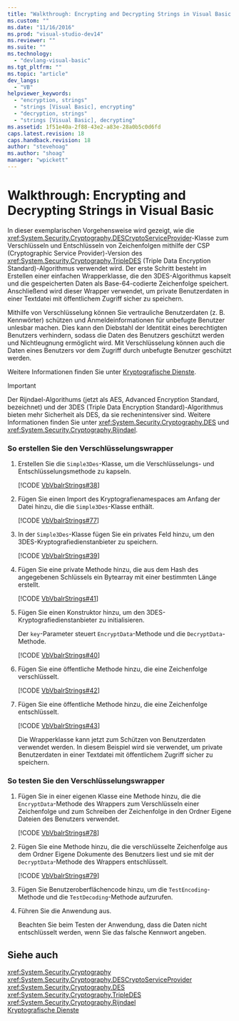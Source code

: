 ```yaml
---
title: "Walkthrough: Encrypting and Decrypting Strings in Visual Basic | Microsoft Docs"
ms.custom: ""
ms.date: "11/16/2016"
ms.prod: "visual-studio-dev14"
ms.reviewer: ""
ms.suite: ""
ms.technology: 
  - "devlang-visual-basic"
ms.tgt_pltfrm: ""
ms.topic: "article"
dev_langs: 
  - "VB"
helpviewer_keywords: 
  - "encryption, strings"
  - "strings [Visual Basic], encrypting"
  - "decryption, strings"
  - "strings [Visual Basic], decrypting"
ms.assetid: 1f51e40a-2f88-43e2-a83e-28a0b5c0d6fd
caps.latest.revision: 18
caps.handback.revision: 18
author: "stevehoag"
ms.author: "shoag"
manager: "wpickett"
---
```

# Walkthrough: Encrypting and Decrypting Strings in Visual Basic
In dieser exemplarischen Vorgehensweise wird gezeigt, wie die <xref:System.Security.Cryptography.DESCryptoServiceProvider>\-Klasse zum Verschlüsseln und Entschlüsseln von Zeichenfolgen mithilfe der CSP \(Cryptographic Service Provider\)\-Version des <xref:System.Security.Cryptography.TripleDES> \(Triple Data Encryption Standard\)\-Algorithmus verwendet wird.  Der erste Schritt besteht im Erstellen einer einfachen Wrapperklasse, die den 3DES\-Algorithmus kapselt und die gespeicherten Daten als Base\-64\-codierte Zeichenfolge speichert.  Anschließend wird dieser Wrapper verwendet, um private Benutzerdaten in einer Textdatei mit öffentlichem Zugriff sicher zu speichern.  
  
 Mithilfe von Verschlüsselung können Sie vertrauliche Benutzerdaten \(z. B. Kennwörter\) schützen und Anmeldeinformationen für unbefugte Benutzer unlesbar machen.  Dies kann den Diebstahl der Identität eines berechtigten Benutzers verhindern, sodass die Daten des Benutzers geschützt werden und Nichtleugnung ermöglicht wird.  Mit Verschlüsselung können auch die Daten eines Benutzers vor dem Zugriff durch unbefugte Benutzer geschützt werden.  
  
 Weitere Informationen finden Sie unter [Kryptografische Dienste](../Topic/Cryptographic%20Services.md).  
  
> [!IMPORTANT]
>  Der Rijndael\-Algorithums \(jetzt als AES, Advanced Encryption Standard, bezeichnet\) und der 3DES \(Triple Data Encryption Standard\)\-Algorithmus bieten mehr Sicherheit als DES, da sie rechenintensiver sind.  Weitere Informationen finden Sie unter <xref:System.Security.Cryptography.DES> und <xref:System.Security.Cryptography.Rijndael>.  
  
### So erstellen Sie den Verschlüsselungswrapper  
  
1.  Erstellen Sie die `Simple3Des`\-Klasse, um die Verschlüsselungs\- und Entschlüsselungsmethode zu kapseln.  
  
     [!CODE [VbVbalrStrings#38](../CodeSnippet/VS_Snippets_VBCSharp/VbVbalrStrings#38)]  
  
2.  Fügen Sie einen Import des Kryptografienamespaces am Anfang der Datei hinzu, die die `Simple3Des`\-Klasse enthält.  
  
     [!CODE [VbVbalrStrings#77](../CodeSnippet/VS_Snippets_VBCSharp/VbVbalrStrings#77)]  
  
3.  In der `Simple3Des`\-Klasse fügen Sie ein privates Feld hinzu, um den 3DES\-Kryptografiedienstanbieter zu speichern.  
  
     [!CODE [VbVbalrStrings#39](../CodeSnippet/VS_Snippets_VBCSharp/VbVbalrStrings#39)]  
  
4.  Fügen Sie eine private Methode hinzu, die aus dem Hash des angegebenen Schlüssels ein Bytearray mit einer bestimmten Länge erstellt.  
  
     [!CODE [VbVbalrStrings#41](../CodeSnippet/VS_Snippets_VBCSharp/VbVbalrStrings#41)]  
  
5.  Fügen Sie einen Konstruktor hinzu, um den 3DES\-Kryptografiedienstanbieter zu initialisieren.  
  
     Der `key`\-Parameter steuert `EncryptData`\-Methode und die `DecryptData`\-Methode.  
  
     [!CODE [VbVbalrStrings#40](../CodeSnippet/VS_Snippets_VBCSharp/VbVbalrStrings#40)]  
  
6.  Fügen Sie eine öffentliche Methode hinzu, die eine Zeichenfolge verschlüsselt.  
  
     [!CODE [VbVbalrStrings#42](../CodeSnippet/VS_Snippets_VBCSharp/VbVbalrStrings#42)]  
  
7.  Fügen Sie eine öffentliche Methode hinzu, die eine Zeichenfolge entschlüsselt.  
  
     [!CODE [VbVbalrStrings#43](../CodeSnippet/VS_Snippets_VBCSharp/VbVbalrStrings#43)]  
  
     Die Wrapperklasse kann jetzt zum Schützen von Benutzerdaten verwendet werden.  In diesem Beispiel wird sie verwendet, um private Benutzerdaten in einer Textdatei mit öffentlichem Zugriff sicher zu speichern.  
  
### So testen Sie den Verschlüsselungswrapper  
  
1.  Fügen Sie in einer eigenen Klasse eine Methode hinzu, die die `EncryptData`\-Methode des Wrappers zum Verschlüsseln einer Zeichenfolge und zum Schreiben der Zeichenfolge in den Ordner Eigene Dateien des Benutzers verwendet.  
  
     [!CODE [VbVbalrStrings#78](../CodeSnippet/VS_Snippets_VBCSharp/VbVbalrStrings#78)]  
  
2.  Fügen Sie eine Methode hinzu, die die verschlüsselte Zeichenfolge aus dem Ordner Eigene Dokumente des Benutzers liest und sie mit der `DecryptData`\-Methode des Wrappers entschlüsselt.  
  
     [!CODE [VbVbalrStrings#79](../CodeSnippet/VS_Snippets_VBCSharp/VbVbalrStrings#79)]  
  
3.  Fügen Sie Benutzeroberflächencode hinzu, um die `TestEncoding`\-Methode und die `TestDecoding`\-Methode aufzurufen.  
  
4.  Führen Sie die Anwendung aus.  
  
     Beachten Sie beim Testen der Anwendung, dass die Daten nicht entschlüsselt werden, wenn Sie das falsche Kennwort angeben.  
  
## Siehe auch  
 <xref:System.Security.Cryptography>   
 <xref:System.Security.Cryptography.DESCryptoServiceProvider>   
 <xref:System.Security.Cryptography.DES>   
 <xref:System.Security.Cryptography.TripleDES>   
 <xref:System.Security.Cryptography.Rijndael>   
 [Kryptografische Dienste](../Topic/Cryptographic%20Services.md)